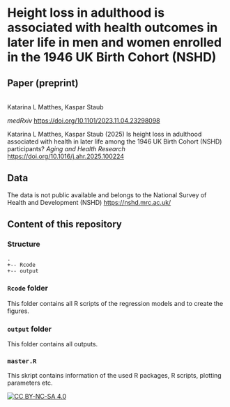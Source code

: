 # Height loss in adulthood is associated with health outcomes in later life in men and women enrolled in the 1946 UK Birth Cohort (NSHD)

## Paper (preprint)
<br >
Katarina L Matthes, Kaspar Staub 
<br >

 <i> medRxiv </i> 
https://doi.org/10.1101/2023.11.04.23298098

Katarina L Matthes, Kaspar Staub (2025) Is height loss in adulthood associated with health in later life among the 1946 UK Birth Cohort (NSHD) participants? <i> Aging and Health Research </i> 
https://doi.org/10.1016/j.ahr.2025.100224

## Data

The data is not public available and belongs to the National Survey of Health and Development (NSHD)
https://nshd.mrc.ac.uk/


## Content of this repository

### Structure

```
.
+-- Rcode
+-- output

```

### `Rcode` folder 

This folder contains all R scripts of the regression models and to create the figures.

### `output` folder

This folder contains all outputs.

### `master.R` 

This skript contains information of the used R packages, R scripts, plotting parameters etc.

[![CC BY-NC-SA 4.0][cc-by-nc-sa-image]][cc-by-nc-sa]

[cc-by-nc-sa]: http://creativecommons.org/licenses/by-nc-sa/4.0/
[cc-by-nc-sa-image]: https://licensebuttons.net/l/by-nc-sa/4.0/88x31.png
